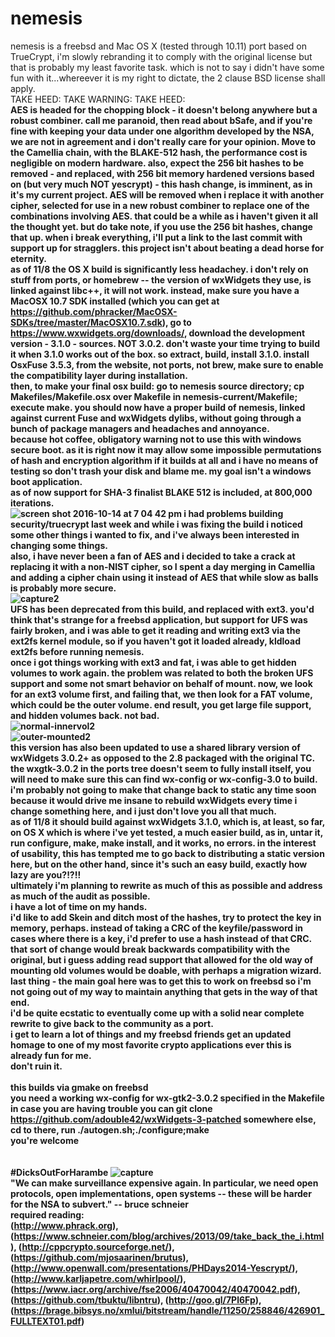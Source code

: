 # nemesis
nemesis is a freebsd and Mac OS X (tested through 10.11) port based on TrueCrypt, i'm slowly rebranding it to comply with the original license but that is probably my least favorite task. which is not to say i didn't have some fun with it...whereever it is my right to dictate, the 2 clause BSD license shall apply.<br>
TAKE HEED: TAKE WARNING: TAKE HEED:<br>
<b>AES is headed for the chopping block - it doesn't belong anywhere but a robust combiner. call me paranoid, then read about bSafe, and if you're fine with keeping your data under one algorithm developed by the NSA, we are not in agreement and i don't really care for your opinion. Move to the Camellia chain, with the BLAKE-512 hash, the performance cost is negligible on modern hardware. also, expect the 256 bit hashes to be removed - and replaced, with 256 bit memory hardened versions based on (but very much NOT yescrypt) - this hash change, is imminent, as in it's my current project. AES will be removed when i replace it with another cipher, selected for use in a new robust combiner to replace one of the combinations involving AES. that could be a while as i haven't given it all the thought yet. but do take note, if you use the 256 bit hashes, change that up. when i break everything, i'll put a link to the last commit with support up for stragglers. this project isn't about beating a dead horse for eternity.<br>
as of 11/8 the OS X build is significantly less headachey. i don't rely on stuff from ports, or homebrew -- the version of wxWidgets they use, is linked against libc++, it will not work. instead, make sure you have a MacOSX 10.7 SDK installed (which you can get at https://github.com/phracker/MacOSX-SDKs/tree/master/MacOSX10.7.sdk), go to https://www.wxwidgets.org/downloads/, download the development version - 3.1.0 - sources. NOT 3.0.2. don't waste your time trying to build it when 3.1.0 works out of the box. so extract, build, install 3.1.0. install OsxFuse 3.5.3, from the website, not ports, not brew, make sure to enable the compatibility layer during installation.<br>
then, to make your final osx build: go to nemesis source directory; cp Makefiles/Makefile.osx over Makefile in nemesis-current/Makefile; execute make. you should now have a proper build of nemesis, linked against current Fuse and wxWidgets dylibs, without going through a bunch of package managers and headaches and annoyance.<br>
because hot coffee, obligatory warning not to use this with windows secure boot. as it is right now it may allow some impossible permutations of hash and encryption algorithm if it builds at all and i have no means of testing so don't trash your disk and blame me. my goal isn't a windows boot application.<br>
as of now support for SHA-3 finalist BLAKE 512 is included, at 800,000 iterations.<br>
![screen shot 2016-10-14 at 7 04 42 pm](https://cloud.githubusercontent.com/assets/22229007/19405272/c637326c-9243-11e6-9ff8-188012d2c399.png)
i had problems building security/truecrypt last week and while i was fixing the build i noticed some other things i wanted to fix, and i've always been interested in changing some things.<br>
also, i have never been a fan of AES and i decided to take a crack at replacing it with a non-NIST cipher, so I spent a day merging in Camellia and adding a cipher chain using it instead of AES that while slow as balls is probably more secure.<br>
![capture2](https://cloud.githubusercontent.com/assets/22229007/18573416/36651456-7b91-11e6-9128-2e220f834c5a.png)<br>
UFS has been deprecated from this build, and replaced with ext3. you'd think that's strange for a freebsd application, but support for UFS was fairly broken, and i was able to get it reading and writing ext3 via the ext2fs kernel module, so if you haven't got it loaded already, kldload ext2fs before running nemesis.<br>
once i got things working with ext3 and fat, i was able to get hidden volumes to work again. the problem was related to both the broken UFS support and some not smart behavior on behalf of mount. now, we look for an ext3 volume first, and failing that, we then look for a FAT volume, which could be the outer volume. end result, you get large file support, and hidden volumes back. not bad.<br>
![normal-innervol2](https://cloud.githubusercontent.com/assets/22229007/18756831/5e0f18f2-80bf-11e6-86ae-99b8597a2b77.png)<br>
![outer-mounted2](https://cloud.githubusercontent.com/assets/22229007/18756885/9328a940-80bf-11e6-9fb0-b482d9e11c62.png)<br>
this version has also been updated to use a shared library version of wxWidgets 3.0.2+ as opposed to the 2.8 packaged with the original TC. the wxgtk-3.0.2 in the ports tree doesn't seem to fully install itself, you will need to  make sure this can find wx-config 
or wx-config-3.0 to build. i'm probably not going to make that change back to static any time soon because it would drive me insane to rebuild wxWidgets every time i change something here, and i just don't love you all that much.<br>
as of 11/8 it should build against wxWidgets 3.1.0, which is, at least, so far, on OS X which is where i've yet tested, a much easier build, as in, untar it, run configure, make, make install, and it works, no errors. in the interest of usability, this has tempted me to go back to distributing a static version here, but on the other hand, since it's such an easy build, exactly how lazy are you?!?!!<br>
ultimately i'm planning to rewrite as much of this as possible and address as much of the audit as possible.<br>
i have a lot of time on my hands.<br>
i'd like to add Skein and ditch most of the hashes, try to protect the key in memory, perhaps. instead of taking a CRC of the keyfile/password in cases where there is a key, i'd prefer to use a hash instead of that CRC. that sort of change would break backwards compatibility with the original, but i guess adding read support that allowed for the old way of mounting old volumes would be doable, with perhaps a migration wizard. <br>
last thing - the main goal here was to get this to work on freebsd so i'm not going out of my way to maintain anything that gets in the way of that end.<br>
i'd be quite ecstatic to eventually come up with a solid near complete rewrite to give back to the community as a port.<br>
i get to learn a lot of things and my freebsd friends get an updated homage to one of my most favorite crypto applications ever
this is already fun for me.<br>
don't ruin it.
<br>
<br>
this builds via gmake on freebsd<br>
you need a working wx-config for wx-gtk2-3.0.2 specified in the Makefile<br>
in case you are having trouble you can git clone https://github.com/adouble42/wxWidgets-3-patched somewhere else, cd to there, run ./autogen.sh;./configure;make<br>
you're welcome<br>
<br>
<br>
#DicksOutForHarambe
![capture](https://cloud.githubusercontent.com/assets/22229007/18573392/06267938-7b91-11e6-867b-3a7a281830b4.png)
<br>
"We can make surveillance expensive again. In particular, we need open protocols, open implementations, open systems -- these will be harder for the NSA to subvert." -- bruce schneier<br>
required reading:<br>
(http://www.phrack.org), (https://www.schneier.com/blog/archives/2013/09/take_back_the_i.html), (http://cppcrypto.sourceforge.net/), (https://github.com/mjosaarinen/brutus),  (http://www.openwall.com/presentations/PHDays2014-Yescrypt/), (http://www.karljapetre.com/whirlpool/), (https://www.iacr.org/archive/fse2006/40470042/40470042.pdf), (https://github.com/tbuktu/libntru), (http://goo.gl/7Pl6Fp), (https://brage.bibsys.no/xmlui/bitstream/handle/11250/258846/426901_FULLTEXT01.pdf)<br>
